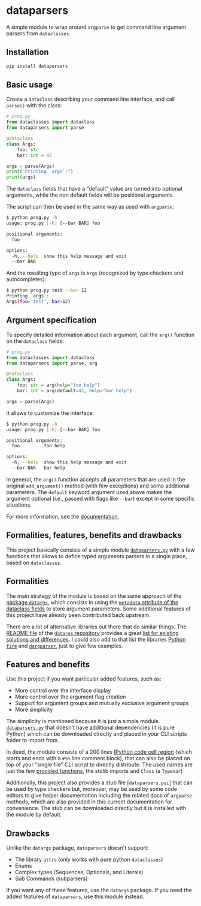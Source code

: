 # dataparsers

A simple module to wrap around `argparse` to get command line argument parsers from `dataclasses`.

## Installation

```bash
pip install dataparsers
```
## Basic usage

Create a `dataclass` describing your command line interface, and call `parse()` with the class:

```python
# prog.py
from dataclasses import dataclass
from dataparsers import parse

@dataclass
class Args:
    foo: str
    bar: int = 42

args = parse(Args)
print("Printing `args`:")
print(args)
```

The `dataclass` fields that have a "default" value are turned into optional arguments, while the non default fields will
be positional arguments.

The script can then be used in the same way as used with `argparse`:

```sh
$ python prog.py -h
usage: prog.py [-h] [--bar BAR] foo

positional arguments:
  foo

options:
  -h, --help  show this help message and exit
  --bar BAR
```

And the resulting type of `args` is `Args` (recognized by type checkers and autocompletes):

```sh
$ python prog.py test --bar 12
Printing `args`:
Args(foo='test', bar=12)
```

## Argument specification

To specify detailed information about each argument, call the `arg()` function on the `dataclass` fields:

```python
# prog.py
from dataclasses import dataclass
from dataparsers import parse, arg

@dataclass
class Args:
    foo: str = arg(help="foo help")
    bar: int = arg(default=42, help="bar help")

args = parse(Args)
```

It allows to customize the interface:

```sh
$ python prog.py -h
usage: prog.py [-h] [--bar BAR] foo

positional arguments:
  foo         foo help

options:
  -h, --help  show this help message and exit
  --bar BAR   bar help
```

In general, the `arg()` function accepts all parameters that are used in the original `add_argument()` method (with few
exceptions) and some additional parameters. The `default` keyword argument used above makes the argument optional
(i.e., passed with flags like `--bar`) except in some specific situations.

For more information, see the [documentation](https://dataparsers.readthedocs.io/en/latest/index.html).

## Formalities, features, benefits and drawbacks

This project basically consists of a simple module [`dataparsers.py`]() with a
few functions that allows to define typed arguments parsers in a single place,
based on `dataclasses`.

## Formalities

The main strategy of the module is based on the same approach of the
[package `datargs`](https://pypi.org/project/datargs/), which consists in using
the
[`metadata` attribute of the dataclass fields](https://docs.python.org/3/library/dataclasses.html#dataclasses.Field)
to store argument parameters. Some additional features of this project have
already been contributed back upstream.

There are a lot of alternative libraries out there that do similar things. The
[README file](https://github.com/roee30/datargs/blob/master/README.md) of the
[`datargs` repository](https://github.com/roee30/datargs) provides a great
[list for existing solutions and differences](https://github.com/roee30/datargs?tab=readme-ov-file#why-nots-and-design-choices).
I could also add to that list the libraries
[Python `fire`](https://github.com/google/python-fire) and
[`dargparser`](https://github.com/konstantinjdobler/dargparser), just to give
few examples.

## Features and benefits

Use this project if you want particular added features, such as:

- More control over the interface display
- More control over the argument flag creation
- Support for argument groups and mutually exclusive argument groups
- More simplicity

The simplicity is mentioned because it is just a simple module
[`dataparsers.py`]() that doesn't have additional dependencies (it is pure
Python) which can be downloaded directly and placed in your CLI scripts folder
to import from.

In deed, the module consists of a 200 lines
[IPython code cell region](https://docs.spyder-ide.org/current/panes/editor.html#code-cells)
(which starts and ends with a `#%%` line comment block), that can also be placed
on top of your "single file" CLI script to directly distribute. The used names
are just the few [provided functions](./2_available_functions.md), the stdlib
imports and `Class` (a `TypeVar`)

Additionally, this project also provides a stub file [`dataparsers.pyi`] that
can be used by type checkers but, moreover, may be used by some code editors to
give helper documentation including the related docs of `argparse` methods,
which are also provided in this current documentation for convenience. The stub
can be downloaded directly but it is installed with the module by default.

## Drawbacks

Unlike the `datargs` package, `dataparsers` doesn't support:

- The library `attrs` (only works with pure python `dataclasses`)
- Enums
- Complex types (Sequences, Optionals, and Literals)
- Sub Commands (subparsers)

If you want any of these features, use the `datargs` package. If you need the
added features of `dataparsers`, use this module instead.
